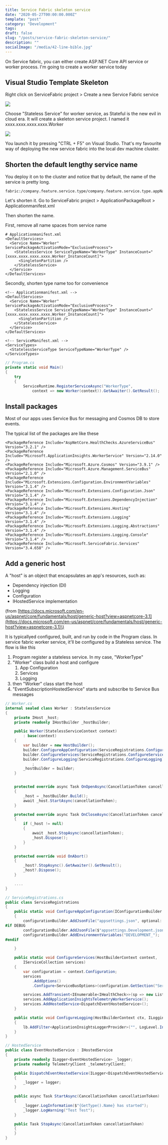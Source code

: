 ```yaml
---
title: Service Fabric skeleton service
date: "2020-05-27T00:00:00.000Z"
template: "post"
category: "Development"
tags:
draft: false
slug: "/posts/service-fabric-skeleton-service/"
description: ""
socialImage: "/media/42-line-bible.jpg"
---
```

  

On Service fabric, you can either create ASP.NET Core API service or worker process. I'm going to create a worker service today

## Visual Studio Template Skeleton

Right click on ServiceFabric project &gt; Create a new Service Fabric service

![](.gitbook/assets/image%20%286%29.png)

Choose "Stateless Service" for worker service, as Stateful is the new evil in cloud era. It will create a skeleton service project. I named it xxxx.xxxx.xxxx.xxxx.Worker

![](.gitbook/assets/image%20%287%29.png)

You launch it by pressing "CTRL + F5" on Visual Studio. That's my favourite way of deploying the new service fabric into the local dev machine cluster.

## Shorten the default lengthy service name

You deploy it on to the cluster and notice that by default, the name of the service is pretty long. 

```text
fabric:/company.feature.service.type/company.feature.service.type.appName
```

Let's shorten it. Go to ServiceFabric project &gt; ApplicationPackageRoot &gt; Applicationmanifest.xml

Then shorten the name. 

First, remove all name spaces from service name

```markup
# Applicationmanifest.xml
<DefaultServices>
  <Service Name="Worker" ServicePackageActivationMode="ExclusiveProcess">
    <StatelessService ServiceTypeName="WorkerType" InstanceCount="[xxxx.xxxx.xxxx.xxxx.Worker_InstanceCount]">
      <SingletonPartition />
    </StatelessService>
  </Service>
</DefaultServices>
```

Secondly, shorten type name too for convenience

```markup
<!-- Applicationmanifest.xml -->
<DefaultServices>
  <Service Name="Worker" ServicePackageActivationMode="ExclusiveProcess">
    <StatelessService ServiceTypeName="WorkerType" InstanceCount="[xxxx.xxxx.xxxx.xxxx.Worker_InstanceCount]">
      <SingletonPartition />
    </StatelessService>
  </Service>
</DefaultServices>
```

```markup
<!-- ServiceManifest.xml -->
<ServiceTypes>
  <StatelessServiceType ServiceTypeName="WorkerType" />
</ServiceTypes>

```

```csharp
// Program.cs
private static void Main()
{
    try
    {
        ServiceRuntime.RegisterServiceAsync("WorkerType",
            context => new Worker(context)).GetAwaiter().GetResult();

```

## Install packages

Most of our apps uses Service Bus for messaging and Cosmos DB to store events.

The typical list of the packages are like these

```markup
<PackageReference Include="AspNetCore.HealthChecks.AzureServiceBus" Version="3.2.1" />
<PackageReference Include="Microsoft.ApplicationInsights.WorkerService" Version="2.14.0" />
<PackageReference Include="Microsoft.Azure.Cosmos" Version="3.9.1" />
<PackageReference Include="Microsoft.Azure.Management.ServiceBus" Version="2.1.0" />
<PackageReference Include="Microsoft.Extensions.Configuration.EnvironmentVariables" Version="3.1.4" />
<PackageReference Include="Microsoft.Extensions.Configuration.Json" Version="3.1.4" />
<PackageReference Include="Microsoft.Extensions.DependencyInjection" Version="3.1.4" />
<PackageReference Include="Microsoft.Extensions.Hosting" Version="3.1.4" />
<PackageReference Include="Microsoft.Extensions.Logging" Version="3.1.4" />
<PackageReference Include="Microsoft.Extensions.Logging.Abstractions" Version="3.1.4" />
<PackageReference Include="Microsoft.Extensions.Logging.Console" Version="3.1.4" />
<PackageReference Include="Microsoft.ServiceFabric.Services" Version="3.4.658" />

```

## Add a generic host

A "host" is an object that encapsulates an app's resources, such as:

* Dependency injection \(DI\)
* Logging
* Configuration
* IHostedService implementation

\(from [https://docs.microsoft.com/en-us/aspnet/core/fundamentals/host/generic-host?view=aspnetcore-3.1](https://docs.microsoft.com/en-us/aspnet/core/fundamentals/host/generic-host?view=aspnetcore-3.1)\)

It is typicallyed configured, built, and run by code in the Program class. In service fabric worker service, it'll be configured by a Stateless service. The flow is like this

1. Program register a stateless service. In my case, "WorkerType"
2. "Worker" class build a host and configure 
   1. App Configuration
   2. Services
   3. Logging
3. then "Worker" class start the host
4. "EventSubscriptionHostedService" starts and subscribe to Service Bus messages

```csharp
// Worker.cs
internal sealed class Worker : StatelessService
{
    private IHost _host;
    private readonly IHostBuilder _hostBuilder;

    public Worker(StatelessServiceContext context)
        : base(context)
    {
        var builder = new HostBuilder();
        builder.ConfigureAppConfiguration(ServiceRegistrations.ConfigureAppConfiguration);
        builder.ConfigureServices(ServiceRegistrations.ConfigureServices);
        builder.ConfigureLogging(ServiceRegistrations.ConfigureLogging)
            ;
        _hostBuilder = builder;
    }


    protected override async Task OnOpenAsync(CancellationToken cancellationToken)
    {
        _host = _hostBuilder.Build();
        await _host.StartAsync(cancellationToken);
    }

    protected override async Task OnCloseAsync(CancellationToken cancellationToken)
    {
        if (_host != null)
        {
            await _host.StopAsync(cancellationToken);
            _host.Dispose();
        }
    }

    protected override void OnAbort()
    {
        _host?.StopAsync().GetAwaiter().GetResult();
        _host?.Dispose();
    }

    ....
}
```

```csharp
// ServiceRegistrations.cs
public class ServiceRegistrations
{
    public static void ConfigureAppConfiguration(IConfigurationBuilder configurationBuilder)
    {
        configurationBuilder.AddJsonFile("appsettings.json", optional: false, reloadOnChange: true);
#if DEBUG
        configurationBuilder.AddJsonFile($"appsettings.Development.json", true);
        configurationBuilder.AddEnvironmentVariables("DEVELOPMENT_");
#endif

    }

    public static void ConfigureServices(HostBuilderContext context,
        IServiceCollection services)
    {
        var configuration = context.Configuration;
        services
            .AddOptions()
            .Configure<ServiceBusOptions>(configuration.GetSection("ServiceBus"));

        services.AddTransient<IEnumerable<IHealthCheck>>(sp => new List<IHealthCheck>());
        services.AddApplicationInsightsTelemetryWorkerService();
        services.AddHostedService<DispatchEventHostedService>();
    }

    public static void ConfigureLogging(HostBuilderContext ctx, ILoggingBuilder lb)
    {
        lb.AddFilter<ApplicationInsightsLoggerProvider>("", LogLevel.Information);
    }
}
```

```csharp
// HostedService
public class EventHostedService : IHostedService
{
    private readonly ILogger<EventHostedService> _logger;
    private readonly TelemetryClient _telemetryClient;

    public DispatchEventHostedService(ILogger<DispatchEventHostedService> logger)
    {
        _logger = logger;
    }

    public async Task StartAsync(CancellationToken cancellationToken)
    {
        _logger.LogInformation($"{GetType().Name} has started");
        _logger.LogWarning("Test Test");
    }

    public Task StopAsync(CancellationToken cancellationToken)
    {
    }
}

```



